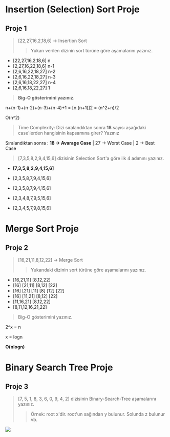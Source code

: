 
#	Insertion (Selection) Sort Proje

## Proje 1

> [22,27,16,2,18,6] -> Insertion Sort
>>	Yukarı verilen dizinin sort türüne göre aşamalarını yazınız.

*	[22,27,16,2,18,6] n
*	[2,27,16,22,18,6] n-1
*	[2,6,16,22,18,27] n-2
*	[2,6,16,22,18,27] n-3
*	[2,6,16,18,22,27] n-4
*	[2,6,16,18,22,27] 1


> __Big-O gösterimini yazınız.__

n+(n-1)+(n-2)+(n-3)+(n-4)+1 = [n.(n+1)]2 = (n^2+n)/2

O(n^2)

> Time Complexity: Dizi sıralandıktan sonra __18__ sayısı aşağıdaki case'lerden hangisinin kapsamına girer? Yazınız

Sıralandıktan sonra : __18 -> Avarage Case__ | 27 -> Worst Case | 2 -> Best Case

> [7,3,5,8,2,9,4,15,6] dizisinin Selection Sort'a göre ilk 4 adımını yazınız.

* __[7,3,5,8,2,9,4,15,6]__

* [2,3,5,8,7,9,4,15,6]
* [2,3,5,8,7,9,4,15,6]
* [2,3,4,8,7,9,5,15,6]
* [2,3,4,5,7,9,8,15,6]

#	Merge Sort Proje

## Proje 2

> [16,21,11,8,12,22] -> Merge Sort
>> Yukarıdaki dizinin sort türüne göre aşamalarını yazınız.

*	[16,21,11] [8,12,22]
*	[16] [21,11] [8,12] [22]
*	[16] [21] [11] [8] [12] [22]
*	[16] [11,21] [8,12] [22]
*	[11,16,21] [8,12,22]
*	[8,11,12,16,21,22]

> Big-O gösterimini yazınız.

2^x = n

x = logn

__O(nlogn)__


#	Binary Search Tree Proje

## Proje 3

> [7, 5, 1, 8, 3, 6, 0, 9, 4, 2] dizisinin Binary-Search-Tree aşamalarını yazınız.
>> Örnek: root x'dir. root'un sağından y bulunur. Solunda z bulunur vb.

![](https://imgur.com/8Lmglfv.png)
